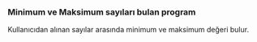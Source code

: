 ### Minimum ve Maksimum sayıları bulan program

Kullanıcıdan alınan sayılar arasında minimum ve maksimum değeri bulur.